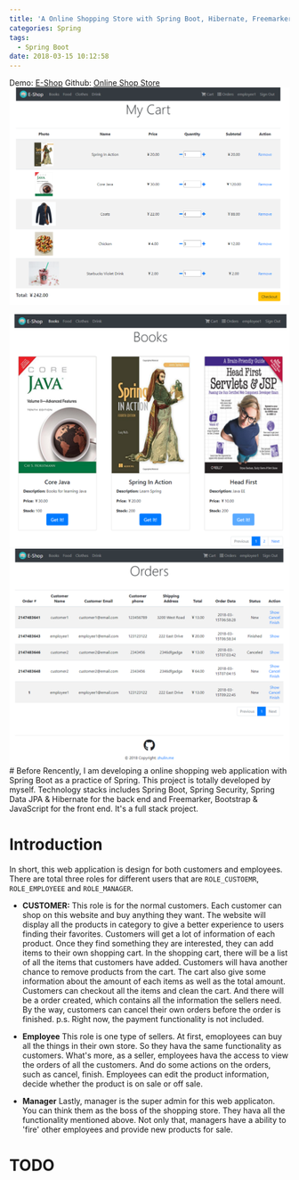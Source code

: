 ```yaml
---
title: 'A Online Shopping Store with Spring Boot, Hibernate, Freemarker & Bootstrap'
categories: Spring
tags:
  - Spring Boot
date: 2018-03-15 10:12:58
---
```


<!-- 
{% fold Click %}
something you want to fold, include code block.
{% endfold %} -->

<!-- https://raw.githubusercontent.com/zhulinn/zhulinn.github.io/hexo/source/uploads/post_pics/XXX.png -->

<!-- more -->

<!-- 
{% fold Click %}
something you want to fold, include code block.
{% endfold %} -->
Demo: [E-Shop](https://e-shop-.herokuapp.com)
Github: [Online Shop Store](https://github.com/zhulinn/Online-Shopping-Store)
<img src="https://raw.githubusercontent.com/zhulinn/zhulinn.github.io/hexo/source/uploads/post_pics/shop-cart.png">
<!-- more -->
<img src="https://raw.githubusercontent.com/zhulinn/zhulinn.github.io/hexo/source/uploads/post_pics/shop-product.png">
<img src="https://raw.githubusercontent.com/zhulinn/zhulinn.github.io/hexo/source/uploads/post_pics/shop-order.png">
# Before 
Rencently, I am developing a online shopping web application with Spring Boot as a practice of Spring. This project is totally developed by myself. Technology stacks includes Spring Boot, Spring Security, Spring Data JPA & Hibernate for the back end and Freemarker, Bootstrap & JavaScript for the front end. It's a full stack project.

# Introduction
In short, this web application is design for both customers and employees. There are total three roles for different users that are `ROLE_CUSTOEMR`, `ROLE_EMPLOYEEE` and `ROLE_MANAGER`.
* **CUSTOMER:** This role is for the normal customers. Each customer can shop on this website and buy anything they want. The website will display all the products in category to give a better experience to users finding their favorites. Customers will get a lot of information of each product. Once they find something they are interested, they can add items to their own shopping cart. In the shopping cart, there will be a list of all the items that customers have added. Customers will hava another chance to remove products from the cart. The cart also give some information about the amount of each items as well as the total amount. Customers can checkout all the items and clean the cart. And there will be a order created, which contains all the information the sellers need. By the way, customers can cancel their own orders before the order is finished.
p.s. Right now, the payment functionality is not included.

* **Employee** This role is one type of sellers. At first, emoployees can buy all the things in their own store. So they hava the same functionality as customers. What's more, as a seller, employees hava the access to view the orders of all the customers. And do some actions on the orders, such as cancel, finish. Employees can edit the product information, decide whether the product is on sale or off sale.
* **Manager** Lastly, manager is the super admin for this web applicaton. You can think them as the boss of the shopping store. They hava all the functionality mentioned above. Not only that, managers have a ability to 'fire' other employees and provide new products for sale.

# TODO